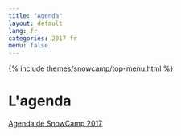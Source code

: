 ```yaml
---
title: "Agenda"
layout: default
lang: fr
categories: 2017 fr
menu: false
---
```

<div class="agenda-header ui vertical masthead center aligned segment">
  <div class="ui container">
    {% include themes/snowcamp/top-menu.html %}  
  </div>
  <div class="ui text container">
      <h1 class="ui header logo">
        L'agenda
      </h1>
  </div>
</div>

<div class="ui embed">
    <a id="sched-embed" href="http://snowcamp2017.sched.com/">Agenda de SnowCamp 2017</a><script type="text/javascript" src="//snowcamp2017.sched.com/js/embed.js"></script>
</div>
